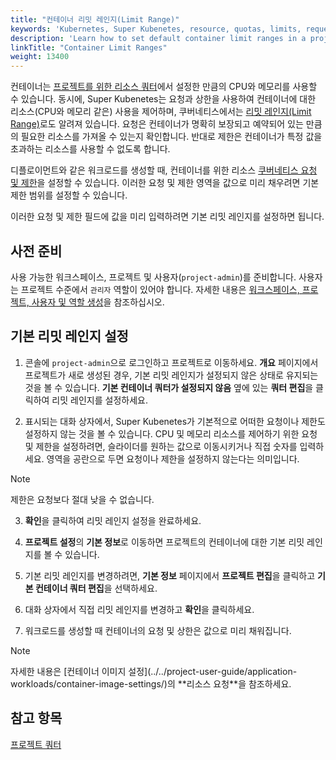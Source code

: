 ```yaml
---
title: "컨테이너 리밋 레인지(Limit Range)"
keywords: 'Kubernetes, Super Kubenetes, resource, quotas, limits, requests, limit ranges, containers'
description: 'Learn how to set default container limit ranges in a project.'
linkTitle: "Container Limit Ranges"
weight: 13400
---
```


컨테이너는 [프로젝트를 위한 리소스 쿼터](../../workspace-administration/project-quotas/)에서 설정한 만큼의 CPU와 메모리를 사용할 수 있습니다. 동시에, Super Kubenetes는 요청과 상한을 사용하여 컨테이너에 대한 리소스(CPU와 메모리 같은) 사용을 제어하며, 쿠버네티스에서는 [리밋 레인지(Limit Range)](https://kubernetes.io/docs/concepts/policy/limit-range/)로도 알려져 있습니다. 요청은 컨테이너가 명확히 보장되고 예약되어 있는 만큼의 필요한 리소스를 가져올 수 있는지 확인합니다. 반대로 제한은 컨테이너가 특정 값을 초과하는 리소스를 사용할 수 없도록 합니다.

디플로이먼트와 같은 워크로드를 생성할 때, 컨테이너를 위한 리소스 [쿠버네티스 요청 및 제한](https://kubesphere.io/blogs/understand-requests-and-limits-in-kubernetes/)을 설정할 수 있습니다. 이러한 요청 및 제한 영역을 값으로 미리 채우려면 기본 제한 범위를 설정할 수 있습니다.

이러한 요청 및 제한 필드에 값을 미리 입력하려면 기본 리밋 레인지를 설정하면 됩니다.

## 사전 준비

사용 가능한 워크스페이스, 프로젝트 및 사용자(`project-admin`)를 준비합니다. 사용자는 프로젝트 수준에서 `관리자` 역할이 있어야 합니다. 자세한 내용은 [워크스페이스, 프로젝트, 사용자 및 역할 생성](../../quick-start/create-workspace-and-project/)을 참조하십시오.

## 기본 리밋 레인지 설정

1. 콘솔에 `project-admin`으로 로그인하고 프로젝트로 이동하세요. **개요** 페이지에서 프로젝트가 새로 생성된 경우, 기본 리밋 레인지가 설정되지 않은 상태로 유지되는 것을 볼 수 있습니다. **기본 컨테이너 쿼터가 설정되지 않음** 옆에 있는 **쿼터 편집**을 클릭하여 리밋 레인지를 설정하세요.

2. 표시되는 대화 상자에서, Super Kubenetes가 기본적으로 어떠한 요청이나 제한도 설정하지 않는 것을 볼 수 있습니다. CPU 및 메모리 리소스를 제어하기 위한 요청 및 제한을 설정하려면, 슬라이더를 원하는 값으로 이동시키거나 직접 숫자를 입력하세요. 영역을 공란으로 두면 요청이나 제한을 설정하지 않는다는 의미입니다.

  <div className="notices note">
    <p>Note</p>
    <div>
      제한은 요청보다 절대 낮을 수 없습니다.
    </div>
  </div>

3. **확인**을 클릭하여 리밋 레인지 설정을 완료하세요.

4. **프로젝트 설정**의 **기본 정보**로 이동하면 프로젝트의 컨테이너에 대한 기본 리밋 레인지를 볼 수 있습니다.

5. 기본 리밋 레인지를 변경하려면, **기본 정보** 페이지에서 **프로젝트 편집**을 클릭하고 **기본 컨테이너 쿼터 편집**을 선택하세요.

6. 대화 상자에서 직접 리밋 레인지를 변경하고 **확인**을 클릭하세요.

7. 워크로드를 생성할 때 컨테이너의 요청 및 상한은 값으로 미리 채워집니다.
   
<div className="notices note">
  <p>Note</p>
  <div>
    자세한 내용은 [컨테이너 이미지 설정](../../project-user-guide/application-workloads/container-image-settings/)의 **리소스 요청**을 참조하세요.
  </div>
</div>

## 참고 항목

[프로젝트 쿼터](../../workspace-administration/project-quotas/)

